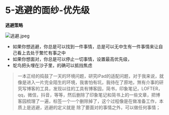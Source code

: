 # 5-逃避的面纱-优先级



**逃避策略**

![&#x9003;&#x907F;.jpeg](https://upload-images.jianshu.io/upload_images/10762718-8d96da377ef3bcc8.jpeg?imageMogr2/auto-orient/strip%7CimageView2/2/w/1240)

* 如果你想逃避，你总是可以找到一件事情，总是可以无中生有一件事情来让自己看上去处于繁忙有事之中
* 如果你想面对，你总是可以停止一切事情，设置最高优先级，
* 鸵鸟把头埋在沙子里，的确可以抵挡焦虑

> 一本正经的捣鼓了一天的环境问题，研究iPad的适配问题，对于我来说，就像是进入一片完全陌生的环境，我害怕有坑，我待在了原地，煞有介事的研究写博客的工具，发现以往的工具有博客园，简书，印象笔记，LOFTER，qq，微信，抖音，等等，然后删除了印象笔记和简书上的一些文章，把博客园梳理了一遍，标签一个一个删除掉了，这个过程像是在做准备工作，本质上是逃避，逃避的定义就是 除了要面对的事情之外，可以做任何事情；

